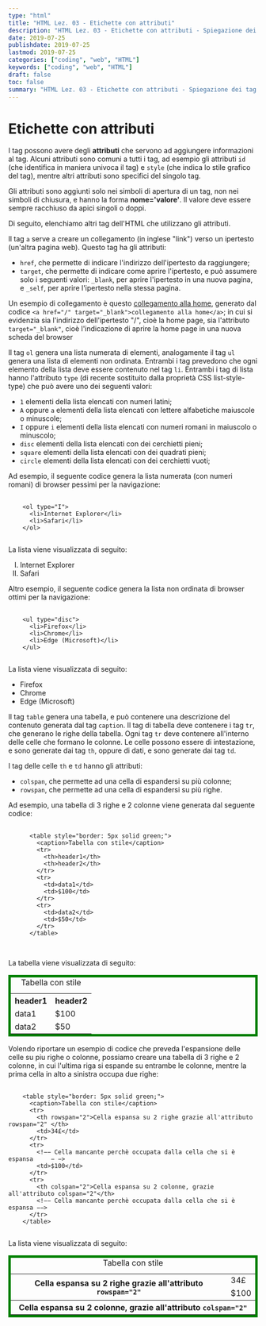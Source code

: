 ```yaml
---
type: "html"
title: "HTML Lez. 03 - Etichette con attributi"
description: "HTML Lez. 03 - Etichette con attributi - Spiegazione dei tag che fanno uso di attributi"
date: 2019-07-25
publishdate: 2019-07-25
lastmod: 2019-07-25
categories: ["coding", "web", "HTML"]
keywords: ["coding", "web", "HTML"]
draft: false
toc: false
summary: "HTML Lez. 03 - Etichette con attributi - Spiegazione dei tag che fanno uso di attributi"
---
```


<h1>Etichette con attributi</h1>

<p>I tag possono avere degli <strong>attributi</strong> che servono ad aggiungere informazioni al tag. Alcuni attributi sono comuni a tutti i tag, ad esempio gli attributi <code>id</code> (che identifica in maniera univoca il tag) e <code>style</code> (che indica lo stile grafico del tag), mentre altri attributi sono specifici del singolo tag.</p>

<p>Gli attributi sono aggiunti solo nei simboli di apertura di un tag, non nei simboli di chiusura, e hanno la forma <strong>nome='valore'</strong>. Il valore deve essere sempre racchiuso da apici singoli o doppi.</p>

<p>Di seguito, elenchiamo altri tag dell'HTML che utilizzano gli attributi.</p>

<p>Il tag <code>a</code> serve a creare un collegamento (in inglese "link") verso un ipertesto (un'altra pagina web). Questo tag ha gli attributi:</p>
<ul>
  <li><code>href</code>, che permette di indicare l'indirizzo dell'ipertesto da raggiungere;</li>
  <li><code>target</code>, che permette di indicare come aprire l'ipertesto, e può assumere solo i seguenti valori: <code>&#95;blank</code>, per aprire l'ipertesto in una nuova pagina, e <code>&#95;self</code>, per aprire l'ipertesto nella stessa pagina.</li>
</ul>

<p>Un esempio di collegamento è questo <a href="/" target="&#95;blank">collegamento alla home</a>, generato dal codice <code>&lt;a href="/" target="&#95;blank"&gt;collegamento alla home&lt;/a&gt;</code>; in cui si evidenzia sia l'indirizzo dell'ipertesto "/", cioè la home page, sia l'attributo <code>target="&#95;blank"</code>, cioè l'indicazione di aprire la home page in una nuova scheda del browser</p>

<p>Il tag <code>ol</code> genera una lista numerata di elementi, analogamente il tag <code>ul</code> genera una lista di elementi non ordinata. Entrambi i tag prevedono che ogni elemento della lista  deve essere contenuto nel tag <code>li</code>. Entrambi i tag di lista hanno l'attributo <code>type</code> (di recente sostituito dalla proprietà CSS list-style-type) che può avere uno dei seguenti valori:</p>
<ul>
  <li><code>1</code> elementi della lista elencati con numeri latini;</li>
  <li><code>A</code> oppure <code>a</code> elementi della lista elencati con lettere alfabetiche maiuscole o minuscole;</li>
  <li><code>I</code> oppure <code>i</code> elementi della lista elencati con numeri romani in maiuscolo o minuscolo;</li>
  <li><code>disc</code> elementi della lista elencati con dei cerchietti pieni;</li>
  <li><code>square</code> elementi della lista elencati con dei quadrati pieni;</li>
  <li><code>circle</code> elementi della lista elencati con dei cerchietti vuoti;</li>
</ul>
<p>Ad esempio, il seguente codice genera la lista numerata (con numeri romani) di browser pessimi per la navigazione:</p>
<pre>
  <code class="html">
    &lt;ol type="I"&gt;
      &lt;li&gt;Internet Explorer&lt;/li&gt;
      &lt;li&gt;Safari&lt;/li&gt;
    &lt;/ol&gt;
  </code>
</pre>

<p>La lista viene visualizzata di seguito:</p>
<ol type="I">
  <li>Internet Explorer</li>
  <li>Safari</li>
</ol>

<p>Altro esempio, il seguente codice genera la lista non ordinata di browser ottimi per la navigazione:</p>
<pre>
  <code class="html">
    &lt;ul type="disc"&gt;
      &lt;li&gt;Firefox&lt;/li&gt;
      &lt;li&gt;Chrome&lt;/li&gt;
      &lt;li&gt;Edge (Microsoft)&lt;/li&gt;
    &lt;/ul&gt;
  </code>
</pre>

<p>La lista viene visualizzata di seguito:</p>
<ul type="disc">
  <li>Firefox</li>
  <li>Chrome</li>
  <li>Edge (Microsoft)</li>
</ul>

<p>Il tag <code>table</code> genera una tabella, e può contenere una descrizione del contenuto generata dal tag <code>caption</code>. Il tag di tabella deve contenere i tag <code>tr</code>, che generano le righe della tabella. Ogni tag <code>tr</code> deve contenere all'interno delle celle che formano le colonne. Le celle possono essere di intestazione, e sono generate dai tag <code>th</code>, oppure di dati, e sono generate dai tag <code>td</code>.</p>
<p>I tag delle celle <code>th</code> e <code>td</code> hanno gli attributi:</p>
<ul>
  <li><code>colspan</code>, che permette ad una cella di espandersi su più colonne;</li>
  <li><code>rowspan</code>, che permette ad una cella di espandersi su più righe.</li>
</ul>

<p>Ad esempio, una tabella di 3 righe e 2 colonne viene generata dal seguente codice:</p>
  <pre>
    <code class="html">
      &lt;table style="border: 5px solid green;"&gt;
        &lt;caption&gt;Tabella con stile&lt;/caption&gt;
        &lt;tr&gt;
          &lt;th&gt;header1&lt;/th&gt;
          &lt;th&gt;header2&lt;/th&gt;
        &lt;/tr&gt;
        &lt;tr&gt;
          &lt;td&gt;data1&lt;/td&gt;
          &lt;td&gt;$100&lt;/td&gt;
        &lt;/tr&gt;
        &lt;tr&gt;
          &lt;td&gt;data2&lt;/td&gt;
          &lt;td&gt;$50&lt;/td&gt;
        &lt;/tr&gt;
      &lt;/table&gt;
    </code>
  </pre>

  <p>La tabella viene visualizzata di seguito:</p>
  <table style="border: 5px solid green;">
    <caption>Tabella con stile</caption>
    <tr>
      <th>header1</th>
      <th>header2</th>
    </tr>
    <tr>
      <td>data1</td>
      <td>$100</td>
    </tr>
    <tr>
      <td>data2</td>
      <td>$50</td>
    </tr>
  </table>

<p>Volendo riportare un esempio di codice che preveda l'espansione delle celle su piu righe o colonne, possiamo creare una tabella di 3 righe e 2 colonne, in cui l'ultima riga si espande su entrambe le colonne, mentre la prima cella in alto a sinistra occupa due righe:</p>
<pre>
  <code class="html">
    &lt;table style="border: 5px solid green;"&gt;
      &lt;caption&gt;Tabella con stile&lt;/caption&gt;
      &lt;tr&gt;
        &lt;th rowspan="2"&gt;Cella espansa su 2 righe grazie all'attributo rowspan="2" &lt;/th&gt;
        &lt;td&gt;34£&lt;/td&gt;
      &lt;/tr&gt;
      &lt;tr&gt;
        &lt;!&minus;&minus; Cella mancante perchè occupata dalla cella che si è espansa 	&minus;	&minus;&gt;
        &lt;td&gt;$100&lt;/td&gt;
      &lt;/tr&gt;
      &lt;tr&gt;
        &lt;th colspan="2"&gt;Cella espansa su 2 colonne, grazie all'attributo colspan="2"&lt;/th&gt;
        &lt;!&minus;&minus; Cella mancante perchè occupata dalla cella che si è espansa &minus;&minus;&gt;
      &lt;/tr&gt;
    &lt;/table&gt;
  </code>
</pre>

<p>La lista viene visualizzata di seguito:</p>
<table style="border: 5px solid green;">
  <caption>Tabella con stile</caption>
  <tr>
      <th rowspan="2">Cella espansa su 2 righe grazie all'attributo <code>rowspan="2"</code></th>
      <td>34£</td>
  </tr>
  <tr>
      <!-- Cella mancante perchè occupata dalla cella che si è espansa -->
      <td>$100</td>
  </tr>
  <tr>
      <th colspan="2">Cella espansa su 2 colonne, grazie all'attributo <code>colspan="2"</code> </th>
      <!-- Cella mancante perchè occupata dalla cella che si è espansa -->
  </tr>
</table>
